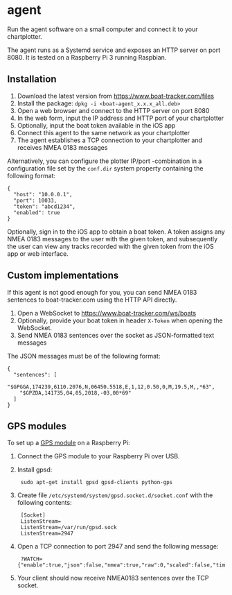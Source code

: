 # agent

Run the agent software on a small computer and connect it to your chartplotter.

The agent runs as a Systemd service and exposes an HTTP server on port 8080. It is tested on a Raspberry Pi 3 running
Raspbian.

## Installation
 
1. Download the latest version from https://www.boat-tracker.com/files
1. Install the package: `dpkg -i <boat-agent_x.x.x_all.deb>`
1. Open a web browser and connect to the HTTP server on port 8080
1. In the web form, input the IP address and HTTP port of your chartplotter
1. Optionally, input the boat token available in the iOS app
1. Connect this agent to the same network as your chartplotter
1. The agent establishes a TCP connection to your chartplotter and receives NMEA 0183 messages

Alternatively, you can configure the plotter IP/port -combination in a configuration file set by the `conf.dir` system
property containing the following format:

    {
      "host": "10.0.0.1",
      "port": 10033,
      "token": "abcd1234",
      "enabled": true
    }

Optionally, sign in to the iOS app to obtain a boat token. A token assigns any NMEA 0183 messages to the user with
the given token, and subsequently the user can view any tracks recorded with the given token from the iOS app or web
interface.

## Custom implementations

If this agent is not good enough for you, you can send NMEA 0183 sentences to boat-tracker.com using the HTTP API 
directly.

1. Open a WebSocket to https://www.boat-tracker.com/ws/boats
1. Optionally, provide your boat token in header `X-Token` when opening the WebSocket.
1. Send NMEA 0183 sentences over the socket as JSON-formatted text messages

The JSON messages must be of the following format:

    {
      "sentences": [
        "$GPGGA,174239,6110.2076,N,06450.5518,E,1,12,0.50,0,M,19.5,M,,*63",
        "$GPZDA,141735,04,05,2018,-03,00*69"
      ]
    }

## GPS modules

To set up a [GPS module](https://www.aliexpress.com/item/32913026283.html) on a Raspberry Pi:

1. Connect the GPS module to your Raspberry Pi over USB.

1. Install gpsd:

        sudo apt-get install gpsd gpsd-clients python-gps

1. Create file `/etc/systemd/system/gpsd.socket.d/socket.conf` with the following contents:

        [Socket]
        ListenStream=
        ListenStream=/var/run/gpsd.sock
        ListenStream=2947

1. Open a TCP connection to port 2947 and send the following message:

        ?WATCH={"enable":true,"json":false,"nmea":true,"raw":0,"scaled":false,"timing":false,"split24":false,"pps":false}

1. Your client should now receive NMEA0183 sentences over the TCP socket.
